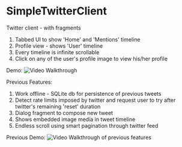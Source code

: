 # SimpleTwitterClient
Twitter client - with fragments

1. Tabbed UI to show 'Home' and 'Mentions' timeline
2. Profile view - shows 'User' timeline
3. Every timeline is infinite scrollable
4. Click on any of the user's profile image to view his/her profile

Demo:
![Video Walkthrough](twitterFragmentsDemo.gif)

Previous Features:

1. Work offline - SQLite db for persistence of previous tweets
2. Detect rate limits imposed by twitter and request user to try after twitter's remaining 'reset' duration
3. Dialog fragment to compose new tweet
4. Shows embedded image media in tweet timeline
5. Endless scroll using smart pagination through twitter feed

Previous Demo:
![Video Walkthrough of previous features](twitterDemo.gif)

